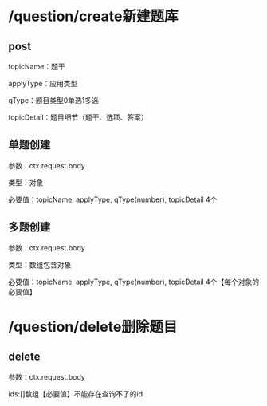# /question/create新建题库

## post

topicName：题干

applyType：应用类型

qType：题目类型0单选1多选

topicDetail：题目细节（题干、选项、答案）



## 单题创建

参数：ctx.request.body   

类型：对象  

必要值：topicName, applyType, qType(number), topicDetail    4个



## 多题创建

参数：ctx.request.body   

类型：数组包含对象

必要值：topicName, applyType, qType(number), topicDetail    4个【每个对象的必要值】



# /question/delete删除题目

## delete

参数：ctx.request.body

ids:[]数组【必要值】不能存在查询不了的id